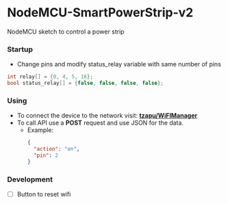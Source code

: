 # NodeMCU-SmartPowerStrip-v2
NodeMCU sketch to control a power strip

### Startup
- Change pins and modify status_relay variable with same number of pins
```cpp
int relay[] = {0, 4, 5, 16};
bool status_relay[] = {false, false, false, false};
```

### Using

- To connect the device to the network visit: __[tzapu/WiFIManager](https://github.com/tzapu/WiFiManager)__
- To call API use a __POST__ request and use JSON for the data.
  - Example: 
    ```json
    {
      "action": "on",
      "pin": 2
    }
    ```

### Development
- [ ] Button to reset wifi

